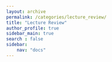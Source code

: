 ```yaml
---
layout: archive
permalink: /categories/lecture_review/
title: "Lecture Review"
author_profile: true
sidebar_main: true
search : false
sidebar:
    nav: "docs"
---
```

<!-- {% assign posts = site.categories.lecture_review | sort:"date" | reverse %}

{% for post in posts %} {% include archive-single.html type=page.entries_layout %} {% endfor %} -->